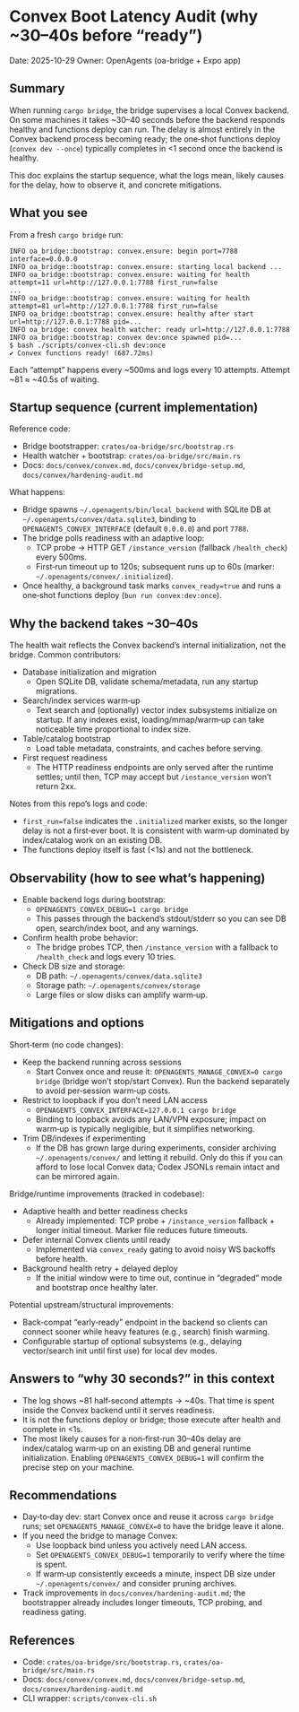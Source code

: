# Convex Boot Latency Audit (why ~30–40s before “ready”)

Date: 2025-10-29
Owner: OpenAgents (oa-bridge + Expo app)

## Summary

When running `cargo bridge`, the bridge supervises a local Convex backend. On some machines it takes ~30–40 seconds before the backend responds healthy and functions deploy can run. The delay is almost entirely in the Convex backend process becoming ready; the one‑shot functions deploy (`convex dev --once`) typically completes in <1 second once the backend is healthy.

This doc explains the startup sequence, what the logs mean, likely causes for the delay, how to observe it, and concrete mitigations.

## What you see

From a fresh `cargo bridge` run:

```
INFO oa_bridge::bootstrap: convex.ensure: begin port=7788 interface=0.0.0.0
INFO oa_bridge::bootstrap: convex.ensure: starting local backend ...
INFO oa_bridge::bootstrap: convex.ensure: waiting for health attempt=11 url=http://127.0.0.1:7788 first_run=false
...
INFO oa_bridge::bootstrap: convex.ensure: waiting for health attempt=81 url=http://127.0.0.1:7788 first_run=false
INFO oa_bridge::bootstrap: convex.ensure: healthy after start url=http://127.0.0.1:7788 pid=...
INFO oa_bridge: convex health watcher: ready url=http://127.0.0.1:7788
INFO oa_bridge::bootstrap: convex dev:once spawned pid=...
$ bash ./scripts/convex-cli.sh dev:once
✔ Convex functions ready! (687.72ms)
```

Each “attempt” happens every ~500ms and logs every 10 attempts. Attempt ~81 ≈ ~40.5s of waiting.

## Startup sequence (current implementation)

Reference code:
- Bridge bootstrapper: `crates/oa-bridge/src/bootstrap.rs`
- Health watcher + bootstrap: `crates/oa-bridge/src/main.rs`
- Docs: `docs/convex/convex.md`, `docs/convex/bridge-setup.md`, `docs/convex/hardening-audit.md`

What happens:
- Bridge spawns `~/.openagents/bin/local_backend` with SQLite DB at `~/.openagents/convex/data.sqlite3`, binding to `OPENAGENTS_CONVEX_INTERFACE` (default `0.0.0.0`) and port `7788`.
- The bridge polls readiness with an adaptive loop:
  - TCP probe → HTTP GET `/instance_version` (fallback `/health_check`) every 500ms.
  - First‑run timeout up to 120s; subsequent runs up to 60s (marker: `~/.openagents/convex/.initialized`).
- Once healthy, a background task marks `convex_ready=true` and runs a one‑shot functions deploy (`bun run convex:dev:once`).

## Why the backend takes ~30–40s

The health wait reflects the Convex backend’s internal initialization, not the bridge. Common contributors:
- Database initialization and migration
  - Open SQLite DB, validate schema/metadata, run any startup migrations.
- Search/index services warm‑up
  - Text search and (optionally) vector index subsystems initialize on startup. If any indexes exist, loading/mmap/warm‑up can take noticeable time proportional to index size.
- Table/catalog bootstrap
  - Load table metadata, constraints, and caches before serving.
- First request readiness
  - The HTTP readiness endpoints are only served after the runtime settles; until then, TCP may accept but `/instance_version` won’t return 2xx.

Notes from this repo’s logs and code:
- `first_run=false` indicates the `.initialized` marker exists, so the longer delay is not a first‑ever boot. It is consistent with warm‑up dominated by index/catalog work on an existing DB.
- The functions deploy itself is fast (<1s) and not the bottleneck.

## Observability (how to see what’s happening)

- Enable backend logs during bootstrap:
  - `OPENAGENTS_CONVEX_DEBUG=1 cargo bridge`
  - This passes through the backend’s stdout/stderr so you can see DB open, search/index boot, and any warnings.
- Confirm health probe behavior:
  - The bridge probes TCP, then `/instance_version` with a fallback to `/health_check` and logs every 10 tries.
- Check DB size and storage:
  - DB path: `~/.openagents/convex/data.sqlite3`
  - Storage path: `~/.openagents/convex/storage`
  - Large files or slow disks can amplify warm‑up.

## Mitigations and options

Short‑term (no code changes):
- Keep the backend running across sessions
  - Start Convex once and reuse it: `OPENAGENTS_MANAGE_CONVEX=0 cargo bridge` (bridge won’t stop/start Convex). Run the backend separately to avoid per‑session warm‑up costs.
- Restrict to loopback if you don’t need LAN access
  - `OPENAGENTS_CONVEX_INTERFACE=127.0.0.1 cargo bridge`
  - Binding to loopback avoids any LAN/VPN exposure; impact on warm‑up is typically negligible, but it simplifies networking.
- Trim DB/indexes if experimenting
  - If the DB has grown large during experiments, consider archiving `~/.openagents/convex/` and letting it rebuild. Only do this if you can afford to lose local Convex data; Codex JSONLs remain intact and can be mirrored again.

Bridge/runtime improvements (tracked in codebase):
- Adaptive health and better readiness checks
  - Already implemented: TCP probe + `/instance_version` fallback + longer initial timeout. Marker file reduces future timeouts.
- Defer internal Convex clients until ready
  - Implemented via `convex_ready` gating to avoid noisy WS backoffs before health.
- Background health retry + delayed deploy
  - If the initial window were to time out, continue in “degraded” mode and bootstrap once healthy later.

Potential upstream/structural improvements:
- Back‑compat “early‑ready” endpoint in the backend so clients can connect sooner while heavy features (e.g., search) finish warming.
- Configurable startup of optional subsystems (e.g., delaying vector/search init until first use) for local dev modes.

## Answers to “why 30 seconds?” in this context

- The log shows ~81 half‑second attempts → ~40s. That time is spent inside the Convex backend until it serves readiness.
- It is not the functions deploy or bridge; those execute after health and complete in <1s.
- The most likely causes for a non‑first‑run 30–40s delay are index/catalog warm‑up on an existing DB and general runtime initialization. Enabling `OPENAGENTS_CONVEX_DEBUG=1` will confirm the precise step on your machine.

## Recommendations

- Day‑to‑day dev: start Convex once and reuse it across `cargo bridge` runs; set `OPENAGENTS_MANAGE_CONVEX=0` to have the bridge leave it alone.
- If you need the bridge to manage Convex:
  - Use loopback bind unless you actively need LAN access.
  - Set `OPENAGENTS_CONVEX_DEBUG=1` temporarily to verify where the time is spent.
  - If warm‑up consistently exceeds a minute, inspect DB size under `~/.openagents/convex/` and consider pruning archives.
- Track improvements in `docs/convex/hardening-audit.md`; the bootstrapper already includes longer timeouts, TCP probing, and readiness gating.

## References

- Code: `crates/oa-bridge/src/bootstrap.rs`, `crates/oa-bridge/src/main.rs`
- Docs: `docs/convex/convex.md`, `docs/convex/bridge-setup.md`, `docs/convex/hardening-audit.md`
- CLI wrapper: `scripts/convex-cli.sh`

